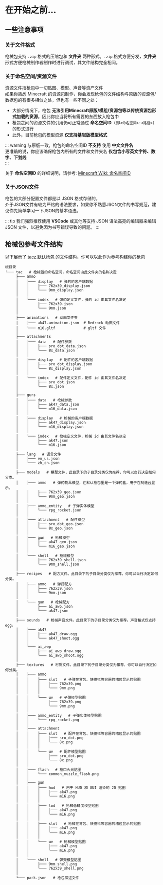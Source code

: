 # 在开始之前...
## 一些注意事项

### 关于文件格式
枪械包支持 `.zip` 格式的压缩包和 **文件夹** 两种形式。`.zip` 格式方便分发，**文件夹** 形式方便枪械制作者制作时进行调试，其文件结构完全相同。

### 关于命名空间/资源文件
资源文件指枪包中一切贴图、模型、声音等资产文件  
如果你熟悉 Minecraft 的资源包制作，你会发现枪包的文件结构与原版的资源包/数据包的有很多相似之处，但也有一些不同之处：

- 大部分情况下，枪包 **无法引用Minecraft原版/模组/资源包等以传统资源包形式加载的资源**。因此你应当将所有需要的东西放入枪包中
- 枪包之间的资源文件的引用仍可正常通过 **命名空间ID**（即`<命名空间>:<路径>`）的形式进行
- 此外，目前枪包的模型资源 **仅支持基岩版模型格式**

::: warning
与原版一致，枪包的命名空间ID **不支持** 使用 **中文文件名**    
更准确的说，你应该确保枪包内所有的文件和文件夹名 **仅包含小写英文字符、数字、下划线**  
:::

关于 **命名空间ID** 的详细说明，请参考: [Minecraft Wiki: 命名空间ID](https://zh.minecraft.wiki/w/%E5%91%BD%E5%90%8D%E7%A9%BA%E9%97%B4ID)

### 关于JSON文件
枪包的大部分配置文件都是以 JSON 格式存储的。  
介于JSON文件有较为严格的语法要求，如果你不熟悉JSON文件的书写规范，建议你先简单学习一下JSON的基本语法。

::: tip
我们强烈推荐使用 **VSCode** 或其他等支持 JSON 语法高亮的编辑器来编辑 JSON 文件，以避免因为书写错误导致的问题。
:::

## 枪械包参考文件结构
以下展示了 [tacz 默认枪包](https://github.com/MCModderAnchor/TACZ/tree/1.20.1/src/main/resources/assets/tacz/custom/tacz_default_gun/tacz) 的文件结构，你可以以此作为参考构建你的枪包  
```
根目录
└─── tac   # 枪械包的命名空间，命名空间由此文件夹的名称决定
     ├─── ammo
     │    ├─── display   # 弹药的客户端数据
     │    │    ├─── 762x39_display.json
     │    │    └─── 9mm_display.json
     │    │
     │    └─── index   # 弹药定义文件，弹药 id 由其文件名决定
     │         ├─── 762x39.json
     │         └─── 9mm.json
     │
     ├─── animations   # 动画文件夹
     │    ├─── ak47.animation.json  # Bedrock 动画文件
     │    └─── m16.gltf             # gltf 文件
     │
     ├─── attachments
     │    ├─── data   # 配件参数
     │    │    ├─── sro_dot_data.json
     │    │    └─── 8x_data.json
     │    │
     │    ├─── display   # 配件的客户端数据
     │    │    ├─── sro_dot_display.json
     │    │    └─── 8x_display.json
     │    │
     │    └─── index   # 配件定义文件，配件 id 由其文件名决定
     │         ├─── sro_dot.json
     │         └─── 8x.json
     │
     ├─── guns
     │    ├─── data   # 枪械参数
     │    │    ├─── ak47_data.json
     │    │    └─── m16_data.json
     │    │
     │    ├─── display   # 枪械的客户端数据
     │    │    ├─── ak47_display.json
     │    │    └─── m16_display.json
     │    │
     │    └─── index   # 枪械定义文件，枪械 id 由其文件名决定
     │         ├─── ak47.json
     │         └─── m16.json
     │
     ├─── lang   # 语言文件
     │    ├─── en_us.json
     │    └─── zh_cn.json
     │
     ├─── models   # 模型文件，此目录下的子目录分类仅为推荐，你可以自行决定如何分类。
     │    ├─── ammo   # 弹药物品模型，在默认枪包里是一个弹药盒，用于在制造台显示。
     │    │    ├─── 762x39_geo.json
     │    │    └─── 9mm_geo.json
     │    │
     │    ├─── ammo_entity   # 子弹实体模型
     │    │    └─── rpg_rocket.json
     │    │
     │    ├─── attachment   # 配件模型
     │    │    ├─── sro_dot_geo.json
     │    │    └─── 8x_geo.json
     │    │
     │    ├─── gun   # 枪械模型
     │    │    ├─── ak47_geo.json
     │    │    └─── m16_geo.json
     │    │
     │    └─── shell   # 枪械模型
     │         ├─── 762x39_shell.json
     │         └─── 9mm_shell.json
     │
     ├─── recipes   # 配方文件。此目录下的子目录分类仅为推荐，你可以自行决定如何分类。
     │    ├─── ammo   # 弹药配方
     │    │    ├─── 762x39.json
     │    │    └─── 9mm.json
     │    │
     │    └─── gun   # 枪械配方
     │         ├─── ai_awp.json
     │         └─── ak47.json
     │
     ├─── sounds   # 枪械声音文件。此目录下的子目录分类仅为推荐。声音格式仅支持 ogg。
     │    ├─── ak47
     │    │    ├─── ak47_draw.ogg
     │    │    └─── ak47_shoot.ogg
     │    │
     │    └─── ai_awp
     │         ├─── ai_awp_draw.ogg
     │         └─── ai_awp_shoot.ogg
     │
     ├─── textures   # 材质文件。此目录下的子目录分类仅为推荐，你可以自行决定如何分类。
     │    ├─── ammo
     │    │    ├─── slot   # 子弹在背包、快捷栏等容器的槽位显示的贴图
     │    │    │    ├─── 762x39.png
     │    │    │    └─── 9mm.png
     │    │    │
     │    │    └─── uv   # 子弹模型贴图
     │    │         ├─── 762x39.png
     │    │         └─── 9mm.png
     │    │
     │    ├─── ammo_entity   # 子弹实体模型贴图
     │    │    └─── rpg_rocket.png
     │    │
     │    ├─── attachment
     │    │    ├─── slot   # 配件在背包、快捷栏等容器的槽位显示的贴图
     │    │    │    ├─── sro_dot.png
     │    │    │    └─── 8x.png
     │    │    │
     │    │    └─── uv   # 配件模型贴图
     │    │         ├─── sro_dot.png
     │    │         └─── 8x.png
     │    │
     │    ├─── flash   # 枪口火光贴图
     │    │    └─── common_muzzle_flash.png
     │    │
     │    ├─── gun
     │    │    ├─── hud   # 用于 HUD 和 GUI 渲染的 2D 贴图
     │    │    │    ├─── ak47.png
     │    │    │    └─── m16.png
     │    │    │
     │    │    ├─── lod   # 枪械低精度模型贴图
     │    │    │    ├─── ak47.png
     │    │    │    └─── m16.png
     │    │    │
     │    │    ├─── slot   # 枪械在背包、快捷栏等容器的槽位显示的贴图
     │    │    │    ├─── ak47.png
     │    │    │    └─── m16.png
     │    │    │
     │    │    └─── uv   # 枪械模型贴图
     │    │         ├─── ak47.png
     │    │         └─── m16.png
     │    │
     │    └─── shell   # 弹壳模型贴图
     │         ├─── 9mm_shell.png
     │         └─── 762x39_shell.png
     │
     └─── pack.json   # 枪包描述文件

```
